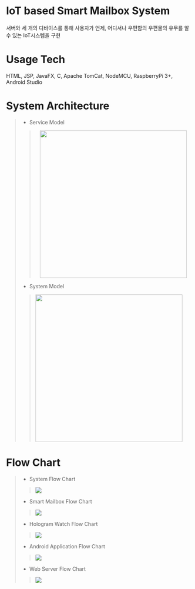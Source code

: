 # IoT based Smart Mailbox System
서버와 세 개의 디바이스를 통해 사용자가 언제, 어디서나 우편함의 우편물의 유무를 알 수 있는 IoT시스템을 구현

# Usage Tech
HTML, JSP, JavaFX, C, Apache TomCat, NodeMCU, RaspberryPi 3+, Android Studio

# System Architecture
> - Service Model
> > <center><img src="https://user-images.githubusercontent.com/43469662/76012725-20c99a80-5f5a-11ea-8cac-09eff12e9eb2.png" height="400"></center>
> - System Model
> > <img src="https://user-images.githubusercontent.com/43469662/76012581-dea05900-5f59-11ea-9b51-4f5304b0ad8f.png" height="400"></img>

# Flow Chart
> - System Flow Chart
> > <img src="https://user-images.githubusercontent.com/43469662/76013153-d7c61600-5f5a-11ea-9ebf-885f7ef93b56.png"></img>
> - Smart Mailbox Flow Chart
> > <img src="https://user-images.githubusercontent.com/43469662/76013162-dc8aca00-5f5a-11ea-8e17-64408b1e173e.png"></img>
> - Hologram Watch Flow Chart
> > <img src="https://user-images.githubusercontent.com/43469662/76013170-e01e5100-5f5a-11ea-9abf-a0524d7a3af4.png"></img>
> - Android Application Flow Chart
> > <img src="https://user-images.githubusercontent.com/43469662/76013177-e3194180-5f5a-11ea-9ead-79481bc250a0.png"></img>
> - Web Server Flow Chart
> > <img src="https://user-images.githubusercontent.com/43469662/76013193-e57b9b80-5f5a-11ea-9203-d972179e37f2.png"></img>
